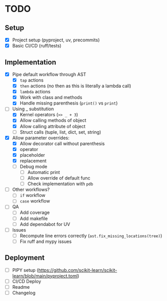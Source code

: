 # TODO

## Setup

- [x] Project setup (pyproject, uv, precommits)
- [x] Basic CI/CD (ruff/tests)

## Implementation

- [x] Pipe default workflow through AST
  - [x] `tap` actions
  - [x] `then` actions (no then as this is literally a lambda call)
  - [x] `lambda` actions
  - [x] Work with class and methods
  - [x] Handle missing parenthesis (`print()` vs `print`)
- [ ] Using _ substitution
  - [x] Kernel operators (`>> _ + 3`)
  - [x] Allow calling methods of object
  - [x] Allow calling attribute of object
  - [ ] Struct calls (tuple, list, dict, set, string)
- [x] Allow parameter overrides:
  - [x] Allow decorator call without parenthesis
  - [x] operator
  - [x] placeholder
  - [x] replacement
  - [ ] Debug mode
    - [ ] Automatic print
    - [ ] Allow override of default func
    - [ ] Check implementation with `pdb`
- [ ] Other workflows?
  - [ ] `if` workflow
  - [ ] `case` workflow
- [ ] QA
  - [ ] Add coverage
  - [ ] Add makefile
  - [ ] Add dependabot for UV
- [ ] Issues
  - [ ] Recompute line errors correctly (`ast.fix_missing_locations(tree)`)
  - [ ] Fix ruff and mypy issues

## Deployment

- [ ] PIPY setup (<https://github.com/scikit-learn/scikit-learn/blob/main/pyproject.toml>)
- [ ] CI/CD Deploy
- [ ] Readme
- [ ] Changelog
